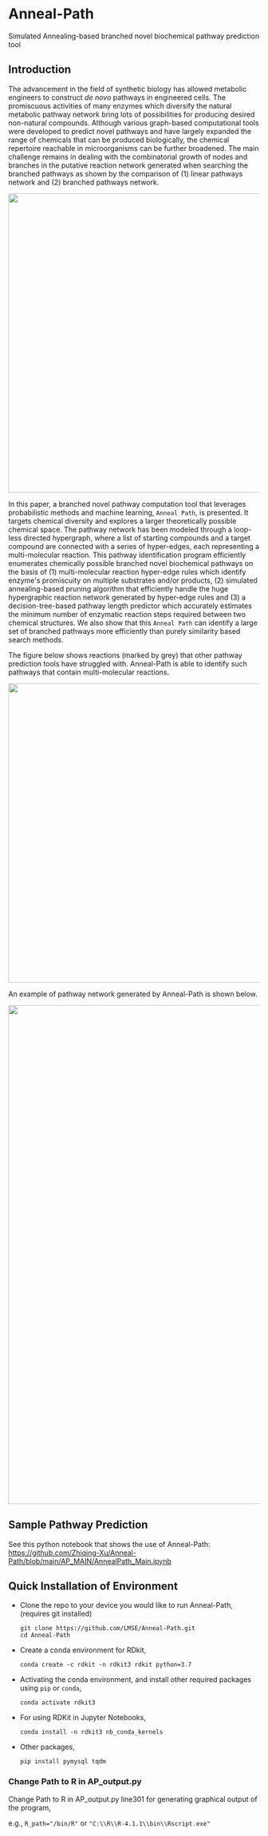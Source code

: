 # Anneal-Path

Simulated Annealing-based branched novel biochemical pathway prediction tool





## Introduction

The advancement in the field of synthetic biology has allowed metabolic engineers to construct *de novo* pathways in engineered cells. The promiscuous activities of many enzymes which diversify the natural metabolic pathway network bring lots of possibilities for producing desired non-natural compounds. Although various graph-based computational tools were developed to predict novel pathways and have largely expanded the range of chemicals that can be produced biologically, the chemical repertoire reachable in microorganisms can be further broadened. The main challenge remains in dealing with the combinatorial growth of nodes and branches in the putative reaction network generated when searching the branched pathways as shown by the comparison of (1) linear pathways network and (2) branched pathways network.

<p align="center">
  <img width="600"  src="https://user-images.githubusercontent.com/47986787/235318799-cb4f6d5c-4960-42ce-9a0b-0ccc23f4b6f3.png">
</p>


In this paper, a branched novel pathway computation tool that leverages probabilistic methods and machine learning, ``Anneal Path``, is presented. It targets chemical diversity and explores a larger theoretically possible chemical space. The pathway network has been modeled through a loop-less directed hypergraph, where a list of starting compounds and a target compound are connected with a series of hyper-edges, each representing a multi-molecular reaction. This pathway identification program efficiently enumerates chemically possible branched novel biochemical pathways on the basis of (1) multi-molecular reaction hyper-edge rules which identify enzyme's promiscuity on multiple substrates and/or products, (2) simulated annealing-based pruning algorithm that efficiently handle the huge hypergraphic reaction network generated by hyper-edge rules and (3) a decision-tree-based pathway length predictor which accurately estimates the minimum number of enzymatic reaction steps required between two chemical structures. We also show that this ``Anneal Path`` can identify a large set of branched pathways more efficiently than purely similarity based search methods. 


The figure below shows reactions (marked by grey) that other pathway prediction tools have struggled with. Anneal-Path is able to identify such pathways that contain multi-molecular reactions.

<p align="center">
  <img width="600"  src="https://user-images.githubusercontent.com/47986787/235318885-090564a0-000d-449a-a137-22224c26ce79.png">
</p>


An example of pathway network generated by Anneal-Path is shown below. 

<p align="center">
  <img width="1000"  src="https://user-images.githubusercontent.com/47986787/235318934-4d80e1b7-942c-4050-82c0-bc4dd1278e9a.png">
</p>








## Sample Pathway Prediction

See this python notebook that shows the use of Anneal-Path: 
https://github.com/Zhiqing-Xu/Anneal-Path/blob/main/AP_MAIN/AnnealPath_Main.ipynb



## Quick Installation of Environment

- Clone the repo to your device you would like to run Anneal-Path, (requires git installed)
  ```
  git clone https://github.com/LMSE/Anneal-Path.git
  cd Anneal-Path
  ```

- Create a conda environment for RDkit, 
  ```
  conda create -c rdkit -n rdkit3 rdkit python=3.7
  ```

- Activating the conda environment, and install other required packages using `pip` or `conda`,
  ```
  conda activate rdkit3
  ``` 

- For using RDKit in Jupyter Notebooks, 
  ```
  conda install -n rdkit3 nb_conda_kernels
  ```

- Other packages, 
  ```
  pip install pymysql tqdm
  ```


### Change Path to R in AP_output.py 

Change Path to R in AP_output.py line301 for generating graphical output of the program, 

e.g., `R_path="/bin/R"` or `"C:\\R\\R-4.1.1\\bin\\Rscript.exe"`

